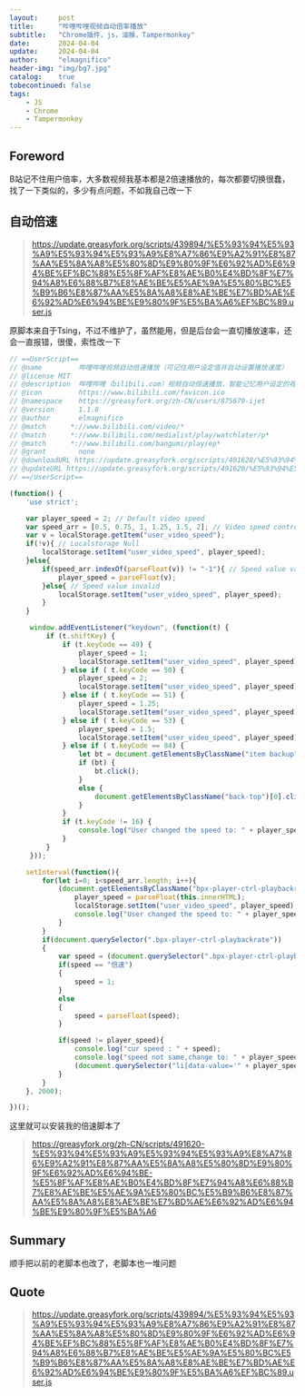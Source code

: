 ```yaml
---
layout:     post
title:      "哔哩哔哩视频自动倍率播放"
subtitle:   "Chrome插件，js，油猴，Tampermonkey"
date:       2024-04-04
update:     2024-04-04
author:     "elmagnifico"
header-img: "img/bg7.jpg"
catalog:    true
tobecontinued: false
tags:
    - JS
    - Chrome
    - Tampermonkey
---
```


## Foreword

B站记不住用户倍率，大多数视频我基本都是2倍速播放的，每次都要切换很蠢，找了一下类似的，多少有点问题，不如我自己改一下



## 自动倍速

> https://update.greasyfork.org/scripts/439894/%E5%93%94%E5%93%A9%E5%93%94%E5%93%A9%E8%A7%86%E9%A2%91%E8%87%AA%E5%8A%A8%E5%80%8D%E9%80%9F%E6%92%AD%E6%94%BE%EF%BC%88%E5%8F%AF%E8%AE%B0%E4%BD%8F%E7%94%A8%E6%88%B7%E8%AE%BE%E5%AE%9A%E5%80%BC%E5%B9%B6%E8%87%AA%E5%8A%A8%E8%AE%BE%E7%BD%AE%E6%92%AD%E6%94%BE%E9%80%9F%E5%BA%A6%EF%BC%89.user.js

原脚本来自于Tsing，不过不维护了，虽然能用，但是后台会一直切播放速率，还会一直报错，很傻，索性改一下



```js
// ==UserScript==
// @name         哔哩哔哩视频自动倍速播放（可记住用户设定值并自动设置播放速度）
// @license MIT
// @description  哔哩哔哩（bilibili.com）视频自动倍速播放，智能记忆用户设定的视频倍速并存储在本地，播放全站视频都会自动使用该倍速，例如全站视频都用1.25倍速播放，不用每次播放视频都要设置倍速。。修正不能自己修改速率的问题，增加快捷键切换速率，shift 1 2 3 5 = 1 2 1.25 1.5
// @icon         https://www.bilibili.com/favicon.ico
// @namespace    https://greasyfork.org/zh-CN/users/875679-ijet
// @version      1.1.6
// @author       elmagnifico
// @match      *://www.bilibili.com/video/*
// @match      *://www.bilibili.com/medialist/play/watchlater/p*
// @match      *://www.bilibili.com/bangumi/play/ep*
// @grant        none
// @downloadURL https://update.greasyfork.org/scripts/491620/%E5%93%94%E5%93%A9%E5%93%94%E5%93%A9%E8%A7%86%E9%A2%91%E8%87%AA%E5%8A%A8%E5%80%8D%E9%80%9F%E6%92%AD%E6%94%BE%EF%BC%88%E5%8F%AF%E8%AE%B0%E4%BD%8F%E7%94%A8%E6%88%B7%E8%AE%BE%E5%AE%9A%E5%80%BC%E5%B9%B6%E8%87%AA%E5%8A%A8%E8%AE%BE%E7%BD%AE%E6%92%AD%E6%94%BE%E9%80%9F%E5%BA%A6%EF%BC%89.user.js
// @updateURL https://update.greasyfork.org/scripts/491620/%E5%93%94%E5%93%A9%E5%93%94%E5%93%A9%E8%A7%86%E9%A2%91%E8%87%AA%E5%8A%A8%E5%80%8D%E9%80%9F%E6%92%AD%E6%94%BE%EF%BC%88%E5%8F%AF%E8%AE%B0%E4%BD%8F%E7%94%A8%E6%88%B7%E8%AE%BE%E5%AE%9A%E5%80%BC%E5%B9%B6%E8%87%AA%E5%8A%A8%E8%AE%BE%E7%BD%AE%E6%92%AD%E6%94%BE%E9%80%9F%E5%BA%A6%EF%BC%89.meta.js
// ==/UserScript==

(function() {
    'use strict';

    var player_speed = 2; // Default video speed
    var speed_arr = [0.5, 0.75, 1, 1.25, 1.5, 2]; // Video speed control panel data-value
    var v = localStorage.getItem("user_video_speed");
    if(!v){ // Localstorage Null
        localStorage.setItem("user_video_speed", player_speed);
    }else{
        if(speed_arr.indexOf(parseFloat(v)) != "-1"){ // Speed value valid
            player_speed = parseFloat(v);
        }else{ // Speed value invalid
            localStorage.setItem("user_video_speed", player_speed);
        }
    }

     window.addEventListener("keydown", (function(t) {
         if (t.shiftKey) {
             if (t.keyCode == 49) {
                 player_speed = 1;
                 localStorage.setItem("user_video_speed", player_speed);
             } else if ( t.keyCode == 50) {
                 player_speed = 2;
                 localStorage.setItem("user_video_speed", player_speed);
             } else if ( t.keyCode == 51) {
                 player_speed = 1.25;
                 localStorage.setItem("user_video_speed", player_speed);
             } else if ( t.keyCode == 53) {
                 player_speed = 1.5;
                 localStorage.setItem("user_video_speed", player_speed);
             } else if ( t.keyCode == 84) {
                 let bt = document.getElementsByClassName("item backup")[0];
                 if (bt) {
                     bt.click();
                 }
                 else {
                     document.getElementsByClassName("back-top")[0].click();
                 }
             }
             if (t.keyCode != 16) {
                 console.log("User changed the speed to: " + player_speed);
             }
         }
     }));

    setInterval(function(){
        for(let i=0; i<speed_arr.length; i++){
            (document.getElementsByClassName("bpx-player-ctrl-playbackrate-menu-item ").length ? document.getElementsByClassName("bpx-player-ctrl-playbackrate-menu-item ") : document.querySelector('ul.squirtle-speed-select-list').children)[i].onmousedown = function(){
                player_speed = parseFloat(this.innerHTML);
                localStorage.setItem("user_video_speed", player_speed);
                console.log("User changed the speed to: " + player_speed);
            }
        }
        if(document.querySelector(".bpx-player-ctrl-playbackrate"))
        {
            var speed = (document.querySelector(".bpx-player-ctrl-playbackrate-result")).innerHTML;
            if(speed == "倍速")
            {
                speed = 1;
            }
            else
            {
                speed = parseFloat(speed);
            }

            if(speed != player_speed){
                console.log("cur speed : " + speed);
                console.log("speed not same,change to: " + player_speed);
                (document.querySelector("li[data-value='" + player_speed + "']")|| Array.from(document.querySelectorAll('li.squirtle-select-item ')).filter((i) => {return i.innerText == player_speed.toFixed(1) + 'x'})[0]).click();
            }
        }
    }, 2000);

})();
```



这里就可以安装我的倍速脚本了

> https://greasyfork.org/zh-CN/scripts/491620-%E5%93%94%E5%93%A9%E5%93%94%E5%93%A9%E8%A7%86%E9%A2%91%E8%87%AA%E5%8A%A8%E5%80%8D%E9%80%9F%E6%92%AD%E6%94%BE-%E5%8F%AF%E8%AE%B0%E4%BD%8F%E7%94%A8%E6%88%B7%E8%AE%BE%E5%AE%9A%E5%80%BC%E5%B9%B6%E8%87%AA%E5%8A%A8%E8%AE%BE%E7%BD%AE%E6%92%AD%E6%94%BE%E9%80%9F%E5%BA%A6



## Summary

顺手把以前的老脚本也改了，老脚本也一堆问题



## Quote

> https://update.greasyfork.org/scripts/439894/%E5%93%94%E5%93%A9%E5%93%94%E5%93%A9%E8%A7%86%E9%A2%91%E8%87%AA%E5%8A%A8%E5%80%8D%E9%80%9F%E6%92%AD%E6%94%BE%EF%BC%88%E5%8F%AF%E8%AE%B0%E4%BD%8F%E7%94%A8%E6%88%B7%E8%AE%BE%E5%AE%9A%E5%80%BC%E5%B9%B6%E8%87%AA%E5%8A%A8%E8%AE%BE%E7%BD%AE%E6%92%AD%E6%94%BE%E9%80%9F%E5%BA%A6%EF%BC%89.user.js

